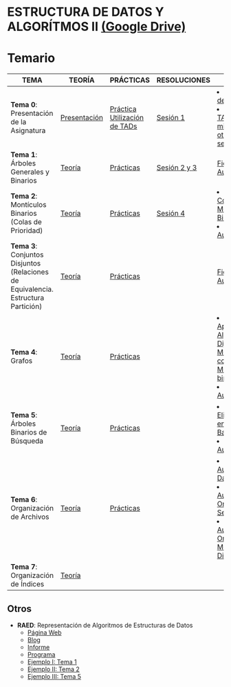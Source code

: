 # ESTRUCTURA DE DATOS Y ALGORÍTMOS II [(Google Drive)](https://drive.google.com/drive/u/0/folders/1SFqEo0f_5WLlTuv_YFaX4MJ5Q9lhwuSq)

# Temario
| **TEMA** | **TEORÍA** | **PRÁCTICAS** | **RESOLUCIONES** | **EXTRA** |
|-------|---|---|---|---|
| **Tema 0**: Presentación de la Asignatura | [Presentación](https://drive.google.com/open?id=19Ob8jzq0mq0MfXlHehlx8O5vshSVrR3l) | [Práctica Utilización de TADs](https://drive.google.com/file/d/1aQNQQb-NL3Lp4p2IbYIy1iDVpaoemV5M/view) |[Sesión 1](https://github.com/su1c1d3jerk/ingenieria-informatica-usal/tree/master/02-SEGUNDO/ESTRUCTURA%20DE%20DATOS%20Y%20ALGOR%C3%8DTMOS%20II/EJERCICIOS/00.%20TADs%20EDA1)|<li>[Ficheros de Ayuda](https://github.com/su1c1d3jerk/ingenieria-informatica-usal/tree/master/02-SEGUNDO/ESTRUCTURA%20DE%20DATOS%20Y%20ALGOR%C3%8DTMOS%20II/EJEMPLOS%20Y%20ARCHIVOS%20AUXILIARES/01.%20sesion0)</li><li>[Práctica TADs (vacía, mirar EDA1 u otras sesiones)](https://github.com/su1c1d3jerk/ingenieria-informatica-usal/tree/master/02-SEGUNDO/ESTRUCTURA%20DE%20DATOS%20Y%20ALGOR%C3%8DTMOS%20II/EJEMPLOS%20Y%20ARCHIVOS%20AUXILIARES/02.%20entregaTAD2018/entregaTAD)</li>|
|**Tema 1**: Árboles Generales y Binarios|[Teoría](https://drive.google.com/open?id=1avWdYHCFGsOOS6Se7IxD4wAl9uKKGylJ)|[Prácticas](https://drive.google.com/open?id=1wA8uJrp-z4lqJUhu954R-UR20V-kjXdT)|[Sesión 2 y 3](https://github.com/su1c1d3jerk/ingenieria-informatica-usal/tree/master/02-SEGUNDO/ESTRUCTURA%20DE%20DATOS%20Y%20ALGOR%C3%8DTMOS%20II/EJERCICIOS/01.%20Arboles%20Generales%20y%20Binarios)|[Ficheros Auxiliares](https://github.com/su1c1d3jerk/ingenieria-informatica-usal/tree/master/02-SEGUNDO/ESTRUCTURA%20DE%20DATOS%20Y%20ALGOR%C3%8DTMOS%20II/EJEMPLOS%20Y%20ARCHIVOS%20AUXILIARES/05.%20arbolBinario)|
| **Tema 2**: Montículos Binarios (Colas de Prioridad)|[Teoría](https://drive.google.com/open?id=1qLk9m6vratlz7P4icV6SFcCJq8tg7t2S)|[Prácticas](https://drive.google.com/open?id=1hy-Gx-JHpb554vU1SA1PbNl9N8vRxY-q)|[Sesión 4](https://github.com/su1c1d3jerk/ingenieria-informatica-usal/tree/master/02-SEGUNDO/ESTRUCTURA%20DE%20DATOS%20Y%20ALGOR%C3%8DTMOS%20II/EJERCICIOS/02.%20Monticulos)|<li>[Ejempo Construcción Montículos Binarios](https://drive.google.com/open?id=1wUe3U_8qJBY-8wWa3Vj7sBPwPfOTOfWW)</li><li>[Ficheros Auxiliares](https://github.com/su1c1d3jerk/ingenieria-informatica-usal/tree/master/02-SEGUNDO/ESTRUCTURA%20DE%20DATOS%20Y%20ALGOR%C3%8DTMOS%20II/EJEMPLOS%20Y%20ARCHIVOS%20AUXILIARES/09.%20monticuloBinario)</li>|
|**Tema 3**: Conjuntos Disjuntos (Relaciones de Equivalencia. Estructura Partición)|[Teoría](https://drive.google.com/open?id=1ftKTROZT0COeGhl0upWXDBAFczLLZ_Ta)| [Prácticas](https://drive.google.com/open?id=1adroVgu_D8U-NRqAAZy8uVlwRCzj84Ds)||[Ficheros Auxiliares](https://github.com/su1c1d3jerk/ingenieria-informatica-usal/tree/master/02-SEGUNDO/ESTRUCTURA%20DE%20DATOS%20Y%20ALGOR%C3%8DTMOS%20II/EJEMPLOS%20Y%20ARCHIVOS%20AUXILIARES/11.%20conjuntosDisjuntos/conjuntos)|
|**Tema 4**: Grafos|[Teoría](https://drive.google.com/open?id=1yytf1ZeIbz8oshc7lMa4osnlxCDSJjbd)|[Prácticas](https://drive.google.com/open?id=1DmgYwkuvTI5r5VhwDUr4uV5hE6cHZMKD)||<li>[Ejempo Aplicación Algortimo Dijkstra Mejorado con Montículo binario](https://drive.google.com/open?id=1MZZFrwFvjO2NDGkbbJiUICPTcOFZDj5J)</li><li>[Ficheros Auxiliares](https://github.com/su1c1d3jerk/ingenieria-informatica-usal/tree/master/02-SEGUNDO/ESTRUCTURA%20DE%20DATOS%20Y%20ALGOR%C3%8DTMOS%20II/EJEMPLOS%20Y%20ARCHIVOS%20AUXILIARES/15.%20grafos2017)</li>|
|**Tema 5**: Árboles Binarios de Búsqueda|[Teoría](https://drive.google.com/open?id=1UULIsS3308OWbE-ptq5FCcakMw9zMWHE)|[Prácticas](https://drive.google.com/open?id=1B64N91q55ugNBuHSHNWQhQqa6b5wexqh)||<li>[Ejempo Eliminación en Árboles Balanceados](https://drive.google.com/open?id=1dvHoDWu4r8G3IKye0iUychszMc19csfB)</li><li>[Ficheros Auxiliares](https://github.com/su1c1d3jerk/ingenieria-informatica-usal/tree/master/02-SEGUNDO/ESTRUCTURA%20DE%20DATOS%20Y%20ALGOR%C3%8DTMOS%20II/EJEMPLOS%20Y%20ARCHIVOS%20AUXILIARES/19.%20abbusqueda)</li>|
|**Tema 6**: Organización de Archivos|[Teoría](https://drive.google.com/open?id=1BHozTQBtH5vfcVj5-L2-q8MofIBz0Sp1)|[Prácticas](https://drive.google.com/open?id=14Zk3TQmj-UI24sY0RU_FmZfQGeRy92o_)||<li>[Ficheros Auxiliares I: Datos](https://github.com/su1c1d3jerk/ingenieria-informatica-usal/tree/master/02-SEGUNDO/ESTRUCTURA%20DE%20DATOS%20Y%20ALGOR%C3%8DTMOS%20II/EJEMPLOS%20Y%20ARCHIVOS%20AUXILIARES/22.%20Ayuda%20Realizaci%C3%B3n%20Pr%C3%A1cticas)</li><li>[Ficheros Auxiliares II: Organización Secuencial](https://github.com/su1c1d3jerk/ingenieria-informatica-usal/tree/master/02-SEGUNDO/ESTRUCTURA%20DE%20DATOS%20Y%20ALGOR%C3%8DTMOS%20II/EJEMPLOS%20Y%20ARCHIVOS%20AUXILIARES/23.%20Organizaci%C3%B3n%20Secuencial)</li><li>[Ficheros Auxiliares III: Organización Método Dispersión](https://github.com/su1c1d3jerk/ingenieria-informatica-usal/tree/master/02-SEGUNDO/ESTRUCTURA%20DE%20DATOS%20Y%20ALGOR%C3%8DTMOS%20II/EJEMPLOS%20Y%20ARCHIVOS%20AUXILIARES/24.%20Organizaci%C3%B3n%20M%C3%A9todo%20Dispersi%C3%B3n)</li>|
|**Tema 7**: Organización de Índices|[Teoría](https://drive.google.com/open?id=1eQEF3QiAUB22KIQZIetmprCi1Zv5jEy2)|||||

## Otros
  - **RAED**: Representación de Algoritmos de Estructuras de Datos
    - [Página Web](http://raed.usal.es/)
    - [Blog](http://avellano.fis.usal.es/~ciglesias/)
    - [Informe](https://drive.google.com/open?id=1B20yxJLeIX5zYnYYNrosXue-NnX8MoeZ)
    - [Programa](https://github.com/su1c1d3jerk/ingenieria-informatica-usal/tree/master/02-SEGUNDO/ESTRUCTURA%20DE%20DATOS%20Y%20ALGOR%C3%8DTMOS%20II/EJEMPLOS%20Y%20ARCHIVOS%20AUXILIARES/E02.%20raed)
    - [Ejemplo I: Tema 1](https://github.com/su1c1d3jerk/ingenieria-informatica-usal/tree/master/02-SEGUNDO/ESTRUCTURA%20DE%20DATOS%20Y%20ALGOR%C3%8DTMOS%20II/EJEMPLOS%20Y%20ARCHIVOS%20AUXILIARES/E03.%20tema1RAED)
    - [Ejemplo II: Tema 2](https://github.com/su1c1d3jerk/ingenieria-informatica-usal/tree/master/02-SEGUNDO/ESTRUCTURA%20DE%20DATOS%20Y%20ALGOR%C3%8DTMOS%20II/EJEMPLOS%20Y%20ARCHIVOS%20AUXILIARES/E04.%20tema2RAED)
    - [Ejemplo III: Tema 5](https://github.com/su1c1d3jerk/ingenieria-informatica-usal/tree/master/02-SEGUNDO/ESTRUCTURA%20DE%20DATOS%20Y%20ALGOR%C3%8DTMOS%20II/EJEMPLOS%20Y%20ARCHIVOS%20AUXILIARES/E05.%20tema5RAED)
